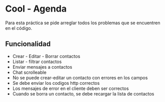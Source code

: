 # Cool - Agenda

Para esta práctica se pide arreglar todos los problemas que se encuentren en el código.

## Funcionalidad
- Crear - Editar - Borrar contactos
- Listar - filtrar contactos
- Enviar mensajes a contactos
- Chat scrolleable
- No se puede crear-editar un contacto con errores en los campos
- Se debe enviar los codigos http correctos
- Los mensajes de error en el cliente deben ser correctos
- Cuando se borra un contacto, se debe recargar la lista de contactos
